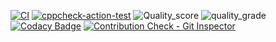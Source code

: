 [![CI](https://github.com/PrajaktaZode/LTTS-Project/actions/workflows/main.yml/badge.svg)](https://github.com/PrajaktaZode/LTTS-Project/actions/workflows/main.yml)
[![cppcheck-action-test](https://github.com/PrajaktaZode/LTTS-Project/actions/workflows/cpp_check.yml/badge.svg)](https://github.com/PrajaktaZode/LTTS-Project/actions/workflows/cpp_check.yml)
![Quality_score](https://www.code-inspector.com/project/25157/score/svg)
![quality_grade](https://www.code-inspector.com/project/25157/status/svg)
[![Codacy Badge](https://app.codacy.com/project/badge/Grade/747d0206811943218feeabfe6ef5e0c2)](https://www.codacy.com/gh/PrajaktaZode/LTTS-Project/dashboard?utm_source=github.com&amp;utm_medium=referral&amp;utm_content=PrajaktaZode/LTTS-Project&amp;utm_campaign=Badge_Grade)
[![Contribution Check - Git Inspector](https://github.com/PrajaktaZode/LTTS-Project/actions/workflows/git_inspector.yml/badge.svg)](https://github.com/PrajaktaZode/LTTS-Project/actions/workflows/git_inspector.yml)
